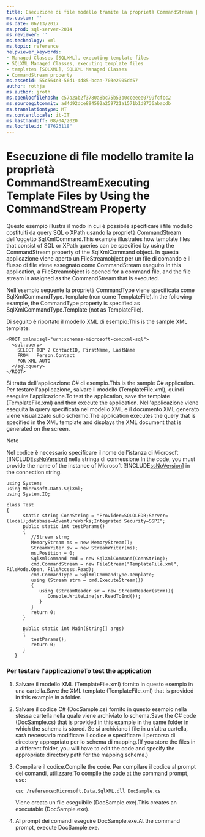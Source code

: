 ```yaml
---
title: Esecuzione di file modello tramite la proprietà CommandStream | Microsoft Docs
ms.custom: ''
ms.date: 06/13/2017
ms.prod: sql-server-2014
ms.reviewer: ''
ms.technology: xml
ms.topic: reference
helpviewer_keywords:
- Managed Classes [SQLXML], executing template files
- SQLXML Managed Classes, executing template files
- templates [SQLXML], SQLXML Managed Classes
- CommandStream property
ms.assetid: 55c564e3-56d1-4d85-bcaa-703e2905dd57
author: rothja
ms.author: jroth
ms.openlocfilehash: c57a2ab2f3780a8bc75b53b0cceeee0799fcfcc2
ms.sourcegitcommit: ad4d92dce894592a259721a1571b1d8736abacdb
ms.translationtype: MT
ms.contentlocale: it-IT
ms.lasthandoff: 08/04/2020
ms.locfileid: "87623118"
---
```

# <a name="executing-template-files-by-using-the-commandstream-property"></a><span data-ttu-id="2375d-102">Esecuzione di file modello tramite la proprietà CommandStream</span><span class="sxs-lookup"><span data-stu-id="2375d-102">Executing Template Files by Using the CommandStream Property</span></span>
  <span data-ttu-id="2375d-103">Questo esempio illustra il modo in cui è possibile specificare i file modello costituiti da query SQL o XPath usando la proprietà CommandStream dell'oggetto SqlXmlCommand.</span><span class="sxs-lookup"><span data-stu-id="2375d-103">This example illustrates how template files that consist of SQL or XPath queries can be specified by using the CommandStream property of the SqlXmlCommand object.</span></span> <span data-ttu-id="2375d-104">In questa applicazione viene aperto un FileStreamobject per un file di comando e il flusso di file viene assegnato come CommandStream eseguito.</span><span class="sxs-lookup"><span data-stu-id="2375d-104">In this application, a FileStreamobject is opened for a command file, and the file stream is assigned as the CommandStream that is executed.</span></span>  
  
 <span data-ttu-id="2375d-105">Nell'esempio seguente la proprietà CommandType viene specificata come SqlXmlCommandType. template (non come TemplateFile).</span><span class="sxs-lookup"><span data-stu-id="2375d-105">In the following example, the CommandType property is specified as SqlXmlCommandType.Template (not as TemplateFile).</span></span>  
  
 <span data-ttu-id="2375d-106">Di seguito è riportato il modello XML di esempio:</span><span class="sxs-lookup"><span data-stu-id="2375d-106">This is the sample XML template:</span></span>  
  
```  
<ROOT xmlns:sql="urn:schemas-microsoft-com:xml-sql">  
  <sql:query>  
    SELECT TOP 2 ContactID, FirstName, LastName   
    FROM   Person.Contact  
    FOR XML AUTO  
  </sql:query>  
</ROOT>  
```  
  
 <span data-ttu-id="2375d-107">Si tratta dell'applicazione C# di esempio.</span><span class="sxs-lookup"><span data-stu-id="2375d-107">This is the sample C# application.</span></span> <span data-ttu-id="2375d-108">Per testare l'applicazione, salvare il modello (TemplateFile.xml), quindi eseguire l'applicazione.</span><span class="sxs-lookup"><span data-stu-id="2375d-108">To test the application, save the template (TemplateFile.xml) and then execute the application.</span></span> <span data-ttu-id="2375d-109">Nell'applicazione viene eseguita la query specificata nel modello XML e il documento XML generato viene visualizzato sullo schermo.</span><span class="sxs-lookup"><span data-stu-id="2375d-109">The application executes the query that is specified in the XML template and displays the XML document that is generated on the screen.</span></span>  
  
> [!NOTE]  
>  <span data-ttu-id="2375d-110">Nel codice è necessario specificare il nome dell'istanza di Microsoft [!INCLUDE[ssNoVersion](../../../includes/ssnoversion-md.md)] nella stringa di connessione.</span><span class="sxs-lookup"><span data-stu-id="2375d-110">In the code, you must provide the name of the instance of Microsoft [!INCLUDE[ssNoVersion](../../../includes/ssnoversion-md.md)] in the connection string.</span></span>  
  
```  
using System;  
using Microsoft.Data.SqlXml;  
using System.IO;  
  
class Test  
{  
      static string ConnString = "Provider=SQLOLEDB;Server=(local);database=AdventureWorks;Integrated Security=SSPI";  
      public static int testParams()  
      {  
         //Stream strm;  
         MemoryStream ms = new MemoryStream();  
         StreamWriter sw = new StreamWriter(ms);  
         ms.Position = 0;  
         SqlXmlCommand cmd = new SqlXmlCommand(ConnString);  
         cmd.CommandStream = new FileStream("TemplateFile.xml", FileMode.Open, FileAccess.Read);  
         cmd.CommandType = SqlXmlCommandType.Template;  
         using (Stream strm = cmd.ExecuteStream())  
         {  
            using (StreamReader sr = new StreamReader(strm)){  
               Console.WriteLine(sr.ReadToEnd());  
            }  
         }  
         return 0;        
      }  
  
      public static int Main(String[] args)  
      {  
         testParams();     
         return 0;  
      }  
   }  
```  
  
### <a name="to-test-the-application"></a><span data-ttu-id="2375d-111">Per testare l'applicazione</span><span class="sxs-lookup"><span data-stu-id="2375d-111">To test the application</span></span>  
  
1.  <span data-ttu-id="2375d-112">Salvare il modello XML (TemplateFile.xml) fornito in questo esempio in una cartella.</span><span class="sxs-lookup"><span data-stu-id="2375d-112">Save the XML template (TemplateFile.xml) that is provided in this example in a folder.</span></span>  
  
2.  <span data-ttu-id="2375d-113">Salvare il codice C# (DocSample.cs) fornito in questo esempio nella stessa cartella nella quale viene archiviato lo schema.</span><span class="sxs-lookup"><span data-stu-id="2375d-113">Save the C# code (DocSample.cs) that is provided in this example in the same folder in which the schema is stored.</span></span> <span data-ttu-id="2375d-114">Se si archiviano i file in un'altra cartella, sarà necessario modificare il codice e specificare il percorso di directory appropriato per lo schema di mapping.</span><span class="sxs-lookup"><span data-stu-id="2375d-114">(If you store the files in a different folder, you will have to edit the code and specify the appropriate directory path for the mapping schema.)</span></span>  
  
3.  <span data-ttu-id="2375d-115">Compilare il codice.</span><span class="sxs-lookup"><span data-stu-id="2375d-115">Compile the code.</span></span> <span data-ttu-id="2375d-116">Per compilare il codice al prompt dei comandi, utilizzare:</span><span class="sxs-lookup"><span data-stu-id="2375d-116">To compile the code at the command prompt, use:</span></span>  
  
    ```  
    csc /reference:Microsoft.Data.SqlXML.dll DocSample.cs  
    ```  
  
     <span data-ttu-id="2375d-117">Viene creato un file eseguibile (DocSample.exe).</span><span class="sxs-lookup"><span data-stu-id="2375d-117">This creates an executable (DocSample.exe).</span></span>  
  
4.  <span data-ttu-id="2375d-118">Al prompt dei comandi eseguire DocSample.exe.</span><span class="sxs-lookup"><span data-stu-id="2375d-118">At the command prompt, execute DocSample.exe.</span></span>  
  
  
